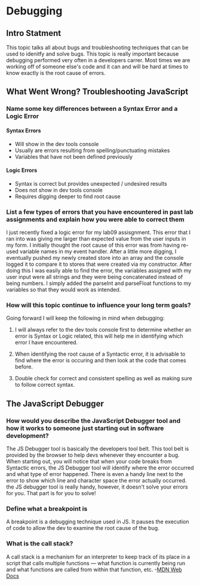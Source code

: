 # Debugging

## Intro Statment

This topic talks all about bugs and troubleshooting techniques that can be used to idenitfy and solve bugs. This topic is really important because debugging performed very often in a developers carrer. Most times we are working off of someone else's code and it can and will be hard at times to know exactly is the root cause of errors.

## What Went Wrong? Troubleshooting JavaScript

### Name some key differences between a Syntax Error and a Logic Error

#### **Syntax Errors**

- Will show in the dev tools console
- Usually are errors resulting from spelling/punctuating mistakes
- Variables that have not been defined previously

#### **Logic Errors**

- Syntax is correct but provides unexpected / undesired results
- Does not show in dev tools console
- Requires digging deeper to find root cause

### List a few types of errors that you have encountered in past lab assignments and explain how you were able to correct them

I just recently fixed a logic error for my lab09 assisgnment. This error that I ran into was giving me larger than expected value from the user inputs in my form. I initially thought the root cause of this error was from having re-used variable names in my event handler. After a little more digging, I eventually pushed my newly created store into an array and the console logged it to compare it to stores that were created via my constructor. After doing this I was easily able to find the error, the variables assigned with my user input were all strings and they were being concatenated instead of being numbers. I simply added the parseInt and parseFloat functions to my variables so that they would work as intended.

### How will this topic continue to influence your long term goals?

Going forward I will keep the following in mind when debugging:

1. I will always refer to the dev tools console first to determine whether an error is Syntax or Logic related, this will help me in identifying which error I have encountered.

2. When identifying the root cause of a Syntactic error, it is advisable to find where the error is occuring and then look at the code that comes before.

3. Double check for correct and consistent spelling as well as making sure to follow correct syntax.

## The JavaScript Debugger

### How would you describe the JavaScript Debugger tool and how it works to someone just starting out in software development?

The JS Debugger tool is basically the developers tool belt. This tool belt is provided by the browser to help devs whenever they encounter a bug. When starting out, you will notice that when your code breaks from Syntactic errors, the JS Debugger tool will identify where the error occurred and what type of error happened. There is even a handy line next to the error to show which line and character space the error actually occurred. the JS debugger tool is really handy, however, it doesn't solve your errors for you. That part is for you to solve!

### Define what a breakpoint is

A breakpoint is a debugging technique used in JS. It pauses the execution of code to allow the dev to examine the root cause of the bug.

### What is the call stack?

A call stack is a mechanism for an interpreter to keep track of its place in a script that calls multiple functions — what function is currently being run and what functions are called from within that function, etc. -[MDN Web Docs](https://developer.mozilla.org/en-US/docs/Glossary/Call_stack#:~:text=A%20call%20stack%20is%20a,from%20within%20that%20function%2C%20etc.)
